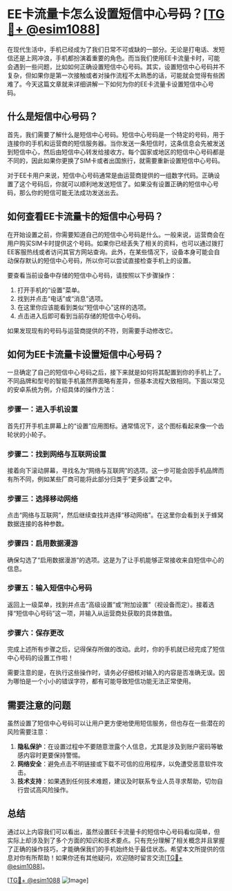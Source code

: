 # EE卡流量卡怎么设置短信中心号码？[[TG💪+ @esim1088](https://t.me/s/esim1088)]

在现代生活中，手机已经成为了我们日常不可或缺的一部分。无论是打电话、发短信还是上网冲浪，手机都扮演着重要的角色。而当我们使用EE卡流量卡时，可能会遇到一些问题，比如如何正确设置短信中心号码。其实，设置短信中心号码并不复杂，但如果你是第一次接触或者对操作流程不太熟悉的话，可能就会觉得有些困难了。今天这篇文章就来详细讲解一下如何为你的EE卡流量卡设置短信中心号码。

## 什么是短信中心号码？

首先，我们需要了解什么是短信中心号码。短信中心号码是一个特定的号码，用于连接你的手机和运营商的短信服务器。当你发送一条短信时，这条信息会先被发送到短信中心，然后由短信中心转发给接收方。每个国家或地区的短信中心号码都是不同的，因此如果你更换了SIM卡或者出国旅行，就需要重新设置短信中心号码。

对于EE卡用户来说，短信中心号码通常是由运营商提供的一组数字代码。正确设置了这个号码后，你就可以顺利地发送短信了。如果没有设置正确的短信中心号码，那么你的短信可能无法成功发送出去。

## 如何查看EE卡流量卡的短信中心号码？

在开始设置之前，你需要知道自己的短信中心号码是什么。一般来说，运营商会在用户购买SIM卡时提供这个号码。如果你已经丢失了相关的资料，也可以通过拨打EE客服热线或者访问其官方网站查询。此外，在某些情况下，设备本身可能会自动保存默认的短信中心号码，所以你可以尝试直接检查手机上的设置。

要查看当前设备中存储的短信中心号码，请按照以下步骤操作：

1. 打开手机的“设置”菜单。
2. 找到并点击“电话”或“消息”选项。
3. 在这里你应该能看到类似“短信中心”这样的选项。
4. 点击进入后即可看到当前存储的短信中心号码。

如果发现现有的号码与运营商提供的不符，则需要手动修改它。

## 如何为EE卡流量卡设置短信中心号码？

一旦确定了自己的短信中心号码之后，接下来就是如何将其配置到你的手机上了。不同品牌和型号的智能手机虽然界面略有差异，但基本流程大致相同。下面以常见的安卓系统为例，介绍具体的操作方法：

### 步骤一：进入手机设置
首先打开手机主屏幕上的“设置”应用图标。通常情况下，这个图标看起来像一个齿轮状的小轮子。

### 步骤二：找到网络与互联网设置
接着向下滚动屏幕，寻找名为“网络与互联网”的选项。这一步可能会因手机品牌而有所不同，例如某些厂商可能将此部分归类于“更多设置”之中。

### 步骤三：选择移动网络
点击“网络与互联网”，然后继续查找并选择“移动网络”。在这里你会看到关于蜂窝数据连接的各种参数。

### 步骤四：启用数据漫游
确保勾选了“启用数据漫游”的选项。这是为了让手机能够正常接收来自短信中心的信息。

### 步骤五：输入短信中心号码
返回上一级菜单，找到并点击“高级设置”或“附加设置”（视设备而定）。接着选择“短信中心号码”这一项，并输入从运营商处获取的具体数值。

### 步骤六：保存更改
完成上述所有步骤之后，记得保存所做的改动。此时，你的手机就已经完成了短信中心号码的设置工作啦！

需要注意的是，在执行这些操作时，请务必仔细核对输入的内容是否准确无误。因为哪怕是一个小小的错误字符，都有可能导致短信功能无法正常使用。

## 需要注意的问题

虽然设置了短信中心号码可以让用户更方便地使用短信服务，但也存在一些潜在的风险需要注意：

1. **隐私保护**：在设置过程中不要随意泄露个人信息，尤其是涉及到账户密码等敏感内容时更要保持警惕。
2. **网络安全**：避免点击不明链接或下载不可信的应用程序，以免遭受恶意软件攻击。
3. **技术支持**：如果遇到任何技术难题，建议及时联系专业人员寻求帮助，切勿自行尝试高风险操作。

## 总结

通过以上内容我们可以看出，虽然设置EE卡流量卡的短信中心号码看似简单，但实际上却涉及到了多个方面的知识和技术要点。只有充分理解了相关概念并且掌握了正确的操作技巧，才能确保我们的手机始终处于最佳状态。希望本文所提供的信息对你有所帮助！如果你还有其他疑问，欢迎随时留言交流[[TG💪+ @esim1088](https://t.me/s/esim1088)]。

[[TG💪+ @esim1088](https://t.me/s/esim1088) ![Image](https://i.postimg.cc/4NQfJmqS/Snipaste-2025-05-13-00-14-12.png)]